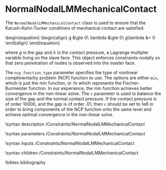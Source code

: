 # NormalNodalLMMechanicalContact

The `NormalNodalLMMechanicalContact` class is used to ensure that the
Karush-Kuhn-Tucker conditions of mechanical contact are satisfied:

\begin{equation}
\begin{align}
g &\gte 0\\
\lambda &\gte 0\\
g\lambda &= 0
\end{align}
\end{equation}

where $g$ is the gap and $\lambda$ is the contact pressure, a Lagrange multipler
variable living on the slave face. This object enforces constraints nodally so
that zero penetration of nodes is observed into the master face.

The `ncp_function_type` parameter specifies the type of nonlinear
complimentarity problem (NCP) function to use. The options are either `min`, which is just the
min function, or `fb` which represents the Fischer-Burmeister function. In our
experience, the min function achieves better convergence in the
non-linear solve. The `c` parameter is used to balance the size of the gap
and the normal contact pressure. If the contact pressure is of order 10000, and the
gap is of order .01, then `c` should be set to 1e6 in order to bring
components of the NCP function onto the same level and achieve optimal
convergence in the non-linear solve.

!syntax description /Constraints/NormalNodalLMMechanicalContact

!syntax parameters /Constraints/NormalNodalLMMechanicalContact

!syntax inputs /Constraints/NormalNodalLMMechanicalContact

!syntax children /Constraints/NormalNodalLMMechanicalContact

!bibtex bibliography
